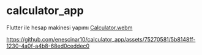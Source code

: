 # calculator_app
Flutter ile hesap makinesi yapımı
[Calculator.webm](https://github.com/enescinar10/calculator_app/assets/75270581/bf3595cc-cadd-475e-99b8-2e1b90fd3aeb)



https://github.com/enescinar10/calculator_app/assets/75270581/5b8148ff-1230-4a0f-a4b8-68ed0ceddec0

